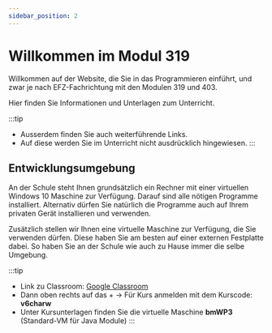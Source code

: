 ```yaml
---
sidebar_position: 2
---
```


# Willkommen im Modul 319

Willkommen auf der Website, die Sie in das Programmieren einführt, und zwar je nach EFZ-Fachrichtung mit den Modulen 319 und 403.

Hier finden Sie Informationen und Unterlagen zum Unterricht. 

:::tip
- Ausserdem finden Sie auch weiterführende Links. 
- Auf diese werden Sie im Unterricht nicht ausdrücklich hingewiesen.
:::

## Entwicklungsumgebung

An der Schule steht Ihnen grundsätzlich ein Rechner mit einer virtuellen Windows 10 Maschine zur Verfügung. Darauf sind alle nötigen Programme installiert.
Alternativ dürfen Sie natürlich die Programme auch auf Ihrem privaten Gerät installieren und verwenden.

Zusätzlich stellen wir Ihnen eine virtuelle Maschine zur Verfügung, die Sie verwenden dürfen. Diese haben Sie am besten auf einer externen Festplatte dabei. So haben Sie an der Schule wie auch zu Hause immer die selbe Umgebung.

:::tip
- Link zu Classroom: [Google Classroom](https://classroom.google.com/)
- Dann oben rechts auf das + -> Für Kurs anmelden mit dem Kurscode: **v6charw** 
- Unter Kursunterlagen finden Sie die virtuelle Maschine **bmWP3** (Standard-VM für Java Module)
:::
